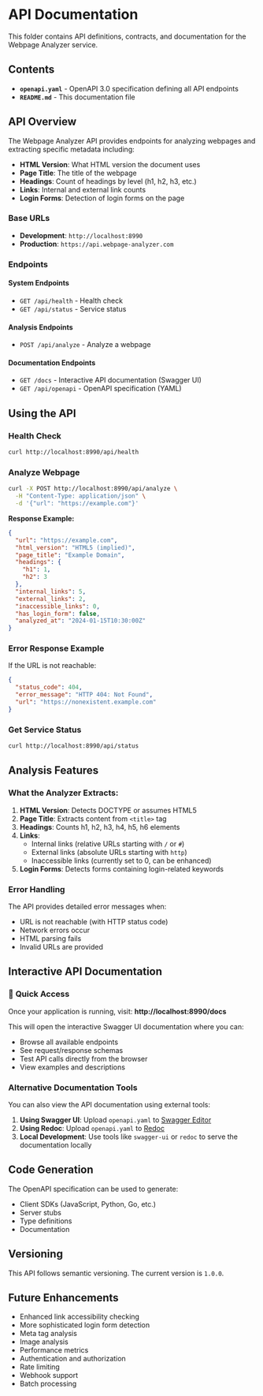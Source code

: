 # API Documentation

This folder contains API definitions, contracts, and documentation for the Webpage Analyzer service.

## Contents

- **`openapi.yaml`** - OpenAPI 3.0 specification defining all API endpoints
- **`README.md`** - This documentation file

## API Overview

The Webpage Analyzer API provides endpoints for analyzing webpages and extracting specific metadata including:

- **HTML Version**: What HTML version the document uses
- **Page Title**: The title of the webpage
- **Headings**: Count of headings by level (h1, h2, h3, etc.)
- **Links**: Internal and external link counts
- **Login Forms**: Detection of login forms on the page

### Base URLs
- **Development**: `http://localhost:8990`
- **Production**: `https://api.webpage-analyzer.com`

### Endpoints

#### System Endpoints
- `GET /api/health` - Health check
- `GET /api/status` - Service status

#### Analysis Endpoints
- `POST /api/analyze` - Analyze a webpage

#### Documentation Endpoints
- `GET /docs` - Interactive API documentation (Swagger UI)
- `GET /api/openapi` - OpenAPI specification (YAML)

## Using the API

### Health Check
```bash
curl http://localhost:8990/api/health
```

### Analyze Webpage
```bash
curl -X POST http://localhost:8990/api/analyze \
  -H "Content-Type: application/json" \
  -d '{"url": "https://example.com"}'
```

**Response Example:**
```json
{
  "url": "https://example.com",
  "html_version": "HTML5 (implied)",
  "page_title": "Example Domain",
  "headings": {
    "h1": 1,
    "h2": 3
  },
  "internal_links": 5,
  "external_links": 2,
  "inaccessible_links": 0,
  "has_login_form": false,
  "analyzed_at": "2024-01-15T10:30:00Z"
}
```

### Error Response Example
If the URL is not reachable:
```json
{
  "status_code": 404,
  "error_message": "HTTP 404: Not Found",
  "url": "https://nonexistent.example.com"
}
```

### Get Service Status
```bash
curl http://localhost:8990/api/status
```

## Analysis Features

### What the Analyzer Extracts:

1. **HTML Version**: Detects DOCTYPE or assumes HTML5
2. **Page Title**: Extracts content from `<title>` tag
3. **Headings**: Counts h1, h2, h3, h4, h5, h6 elements
4. **Links**: 
   - Internal links (relative URLs starting with `/` or `#`)
   - External links (absolute URLs starting with `http`)
   - Inaccessible links (currently set to 0, can be enhanced)
5. **Login Forms**: Detects forms containing login-related keywords

### Error Handling

The API provides detailed error messages when:
- URL is not reachable (with HTTP status code)
- Network errors occur
- HTML parsing fails
- Invalid URLs are provided

## Interactive API Documentation

### 🎯 **Quick Access**
Once your application is running, visit: **http://localhost:8990/docs**

This will open the interactive Swagger UI documentation where you can:
- Browse all available endpoints
- See request/response schemas
- Test API calls directly from the browser
- View examples and descriptions

### Alternative Documentation Tools

You can also view the API documentation using external tools:

1. **Using Swagger UI**: Upload `openapi.yaml` to [Swagger Editor](https://editor.swagger.io/)
2. **Using Redoc**: Upload `openapi.yaml` to [Redoc](https://redocly.github.io/redoc/)
3. **Local Development**: Use tools like `swagger-ui` or `redoc` to serve the documentation locally

## Code Generation

The OpenAPI specification can be used to generate:
- Client SDKs (JavaScript, Python, Go, etc.)
- Server stubs
- Type definitions
- Documentation

## Versioning

This API follows semantic versioning. The current version is `1.0.0`.

## Future Enhancements

- Enhanced link accessibility checking
- More sophisticated login form detection
- Meta tag analysis
- Image analysis
- Performance metrics
- Authentication and authorization
- Rate limiting
- Webhook support
- Batch processing 